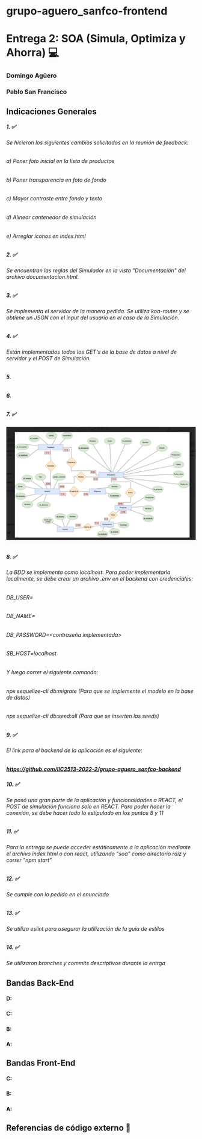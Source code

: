 # grupo-aguero_sanfco-frontend 

# Entrega 2: SOA (Simula, Optimiza y Ahorra) :computer:

### Domingo Agüero
### Pablo San Francisco


## Indicaciones Generales

##### 1.  ✅
###### Se hicieron los siguientes cambios solicitados en la reunión de feedback:
###### a) Poner foto inicial en la lista de productos
###### b) Poner transparencia en foto de fondo
###### c) Mayor contraste entre fondo y texto
###### d) Alinear contenedor de simulación
###### e) Arreglar íconos en index.html

##### 2. ✅
###### Se encuentran las reglas del Simulador en la vista "Documentación" del archivo documentacion.html.

##### 3. ✅
###### Se implementa el servidor de la manera pedida. Se utiliza koa-router y se obtiene un JSON con el input del usuario en el caso de la Simulación. 

##### 4. ✅
###### Están implementados todos los GET's de la base de datos a nivel de servidor y el POST de Simulación. 

##### 5.
######

##### 6.
###### 

##### 7. ✅
###### ![Modelo Entidad Relación](/src/assets/imgs/modeloER.png "Modelo E/R")

##### 8. ✅
###### La BDD se implementa como localhost. Para poder implementarla localmente, se debe crear un archivo .env en el backend con credenciales:
###### DB_USER=<usuario de base de datos creado>
###### DB_NAME=<nombre de base de datos creada>
###### DB_PASSWORD=<contraseña implementada>
###### SB_HOST=localhost
###### Y luego correr el siguiente comando:
###### npx sequelize-cli db:migrate (Para que se implemente el modelo en la base de datos)
###### npx sequelize-cli db:seed:all (Para que se inserten las seeds)

##### 9. ✅
###### El link para el backend de la aplicación es el siguiente:
##### https://github.com/IIC2513-2022-2/grupo-aguero_sanfco-backend

##### 10. ✅
###### Se pasó una gran parte de la aplicación y funcionalidades a REACT, el POST de simulación funciona solo en REACT. Para poder hacer la conexión, se debe hacer todo lo estipulado en los puntos 8 y 11

##### 11. ✅
###### Para la entrega se puede acceder estáticamente a la aplicación mediante el archivo index.html o con react, utilizando "soa" como directorio raiz y correr "npm start"

##### 12. ✅
###### Se cumple con lo pedido en el enunciado

##### 13. ✅
###### Se utiliza eslint para asegurar la utilización de la guía de estilos

##### 14. ✅
###### Se utilizaron branches y commits descriptivos durante la entrga

## Bandas Back-End

#### D: 
##### 

#### C: 
##### 

#### B:
##### 

#### A:
##### 

## Bandas Front-End

#### C: 
##### 

#### B:
##### 

#### A:
##### 


## Referencias de código externo :book:
#### 





